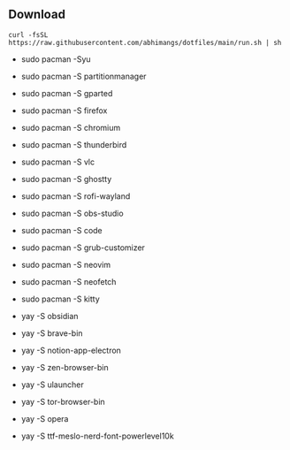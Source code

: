 ## Download

`
curl -fsSL https://raw.githubusercontent.com/abhimangs/dotfiles/main/run.sh | sh
`


 - sudo pacman -Syu


 - sudo pacman -S partitionmanager
 - sudo pacman -S gparted

 - sudo pacman -S firefox
 - sudo pacman -S chromium

 - sudo pacman -S thunderbird
 - sudo pacman -S vlc
 - sudo pacman -S ghostty
 - sudo pacman -S rofi-wayland
 - sudo pacman -S obs-studio
 - sudo pacman -S code
 - sudo pacman -S grub-customizer
 - sudo pacman -S neovim
 - sudo pacman -S neofetch
 - sudo pacman -S kitty


 - yay -S obsidian
 - yay -S brave-bin
 - yay -S notion-app-electron
 - yay -S zen-browser-bin
 - yay -S ulauncher
 - yay -S tor-browser-bin
 - yay -S opera

 - yay -S ttf-meslo-nerd-font-powerlevel10k